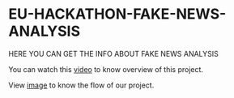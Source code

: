 # EU-HACKATHON-FAKE-NEWS-ANALYSIS
HERE YOU CAN GET THE INFO ABOUT FAKE NEWS ANALYSIS

You can watch this [video](https://www.youtube.com/watch?v=14g3VCo987g) to know overview of this project.

View [image](https://github.com/vishwanath63/EU-HACKATHON-FAKE-NEWS-ANALYSIS-/blob/master/flow.jpeg) to know the flow of our project.
